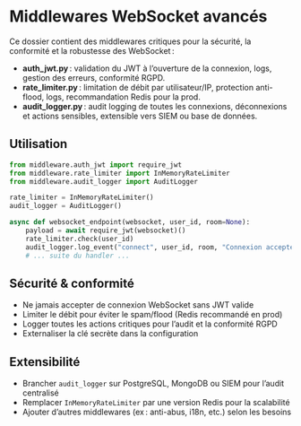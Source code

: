 # Middlewares WebSocket avancés

Ce dossier contient des middlewares critiques pour la sécurité, la conformité et la robustesse des WebSocket :

- **auth_jwt.py** : validation du JWT à l’ouverture de la connexion, logs, gestion des erreurs, conformité RGPD.
- **rate_limiter.py** : limitation de débit par utilisateur/IP, protection anti-flood, logs, recommandation Redis pour la prod.
- **audit_logger.py** : audit logging de toutes les connexions, déconnexions et actions sensibles, extensible vers SIEM ou base de données.

## Utilisation
```python
from middleware.auth_jwt import require_jwt
from middleware.rate_limiter import InMemoryRateLimiter
from middleware.audit_logger import AuditLogger

rate_limiter = InMemoryRateLimiter()
audit_logger = AuditLogger()

async def websocket_endpoint(websocket, user_id, room=None):
    payload = await require_jwt(websocket)()
    rate_limiter.check(user_id)
    audit_logger.log_event("connect", user_id, room, "Connexion acceptée")
    # ... suite du handler ...
```

## Sécurité & conformité
- Ne jamais accepter de connexion WebSocket sans JWT valide
- Limiter le débit pour éviter le spam/flood (Redis recommandé en prod)
- Logger toutes les actions critiques pour l’audit et la conformité RGPD
- Externaliser la clé secrète dans la configuration

## Extensibilité
- Brancher `audit_logger` sur PostgreSQL, MongoDB ou SIEM pour l’audit centralisé
- Remplacer `InMemoryRateLimiter` par une version Redis pour la scalabilité
- Ajouter d’autres middlewares (ex : anti-abus, i18n, etc.) selon les besoins
